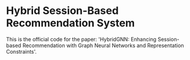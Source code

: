 # Hybrid Session-Based Recommendation System

This is the official code for the paper: 'HybridGNN: Enhancing Session-based Recommendation with Graph Neural Networks and Representation Constraints'.
